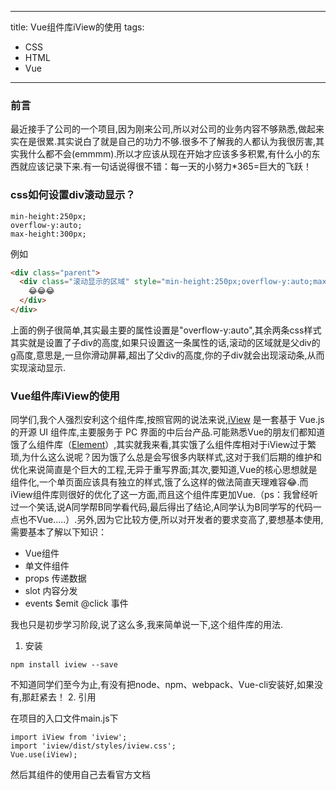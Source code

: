 <!--
 * @Descripttion: 
 * @version: 
 * @Author: sueRimn
 * @Date: 2020-06-22 14:32:42
 * @LastEditors: sueRimn
 * @LastEditTime: 2020-06-23 09:55:32
--> 
---
title: Vue组件库iView的使用
tags:
  - CSS
  - HTML
  - Vue
---

### 前言

  最近接手了公司的一个项目,因为刚来公司,所以对公司的业务内容不够熟悉,做起来实在是很累.其实说白了就是自己的功力不够.很多不了解我的人都认为我很厉害,其实我什么都不会(emmmm).所以才应该从现在开始才应该多多积累,有什么小的东西就应该记录下来.有一句话说得很不错：每一天的小努力*365=巨大的飞跃！
  <!-- more -->
### css如何设置div滚动显示？

  ```
  min-height:250px;
  overflow-y:auto;
  max-height:300px;
  ```
  例如
  ``` HTML
  <div class="parent">
    <div class="滚动显示的区域" style="min-height:250px;overflow-y:auto;max-height:300px;">
      😂😂😂
    </div>
  </div>
  ```
  上面的例子很简单,其实最主要的属性设置是"overflow-y:auto",其余两条css样式其实就是设置了子div的高度,如果只设置这一条属性的话,滚动的区域就是父div的g高度,意思是,一旦你滑动屏幕,超出了父div的高度,你的子div就会出现滚动条,从而实现滚动显示.

### Vue组件库iView的使用

   同学们,我个人强烈安利这个组件库,按照官网的说法来说,[iView](https://www.iviewui.com/docs/guide/introduce) 是一套基于 Vue.js 的开源 UI 组件库,主要服务于 PC 界面的中后台产品.可能熟悉Vue的朋友们都知道饿了么组件库（[Element](http://element-cn.eleme.io/#/zh-CN)）,其实就我来看,其实饿了么组件库相对于iView过于繁琐,为什么这么说呢？因为饿了么总是会写很多内联样式,这对于我们后期的维护和优化来说简直是个巨大的工程,无异于重写界面;其次,要知道,Vue的核心思想就是组件化,一个单页面应该具有独立的样式,饿了么这样的做法简直天理难容😂.而iView组件库则很好的优化了这一方面,而且这个组件库更加Vue.（ps：我曾经听过一个笑话,说A同学帮B同学看代码,最后得出了结论,A同学认为B同学写的代码一点也不Vue.....）.另外,因为它比较方便,所以对开发者的要求变高了,要想基本使用,需要基本了解以下知识：
   - Vue组件
   - 单文件组件
   - props 传递数据
   - slot 内容分发
   - events $emit @click 事件      


   我也只是初步学习阶段,说了这么多,我来简单说一下,这个组件库的用法.
   1. 安装         



   ```
   npm install iview --save
   ```
   不知道同学们至今为止,有没有把node、npm、webpack、Vue-cli安装好,如果没有,那赶紧去！
   2. 引用      


   在项目的入口文件main.js下
   ``` JS
   import iView from 'iview';
   import 'iview/dist/styles/iview.css';
   Vue.use(iView);
   ```
   然后其组件的使用自己去看官方文档


